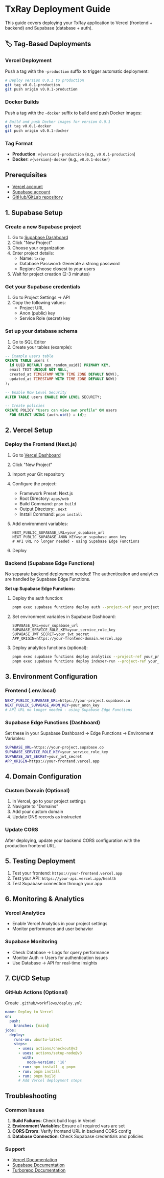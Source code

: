 # TxRay Deployment Guide

This guide covers deploying your TxRay application to Vercel (frontend + backend) and Supabase (database + auth).

## 🏷️ Tag-Based Deployments

### Vercel Deployment
Push a tag with the `-production` suffix to trigger automatic deployment:
```bash
# Deploy version 0.0.1 to production
git tag v0.0.1-production
git push origin v0.0.1-production
```

### Docker Builds
Push a tag with the `-docker` suffix to build and push Docker images:
```bash
# Build and push Docker images for version 0.0.1
git tag v0.0.1-docker
git push origin v0.0.1-docker
```

### Tag Format
- **Production**: `v{version}-production` (e.g., `v0.0.1-production`)
- **Docker**: `v{version}-docker` (e.g., `v0.0.1-docker`)

## Prerequisites

- [Vercel account](https://vercel.com)
- [Supabase account](https://supabase.com)
- [GitHub/GitLab repository](https://github.com)

## 1. Supabase Setup

### Create a new Supabase project

1. Go to [Supabase Dashboard](https://app.supabase.com)
2. Click "New Project"
3. Choose your organization
4. Enter project details:
   - Name: `txray`
   - Database Password: Generate a strong password
   - Region: Choose closest to your users
5. Wait for project creation (2-3 minutes)

### Get your Supabase credentials

1. Go to Project Settings → API
2. Copy the following values:
   - Project URL
   - Anon (public) key
   - Service Role (secret) key

### Set up your database schema

1. Go to SQL Editor
2. Create your tables (example):

```sql
-- Example users table
CREATE TABLE users (
  id UUID DEFAULT gen_random_uuid() PRIMARY KEY,
  email TEXT UNIQUE NOT NULL,
  created_at TIMESTAMP WITH TIME ZONE DEFAULT NOW(),
  updated_at TIMESTAMP WITH TIME ZONE DEFAULT NOW()
);

-- Enable Row Level Security
ALTER TABLE users ENABLE ROW LEVEL SECURITY;

-- Create policies
CREATE POLICY "Users can view own profile" ON users
  FOR SELECT USING (auth.uid() = id);
```

## 2. Vercel Setup

### Deploy the Frontend (Next.js)

1. Go to [Vercel Dashboard](https://vercel.com/dashboard)
2. Click "New Project"
3. Import your Git repository
4. Configure the project:
   - Framework Preset: Next.js
   - Root Directory: `apps/web`
   - Build Command: `pnpm build`
   - Output Directory: `.next`
   - Install Command: `pnpm install`

5. Add environment variables:
   ```
   NEXT_PUBLIC_SUPABASE_URL=your_supabase_url
   NEXT_PUBLIC_SUPABASE_ANON_KEY=your_supabase_anon_key
   # API URL no longer needed - using Supabase Edge Functions
   ```

6. Deploy

### Backend (Supabase Edge Functions)

No separate backend deployment needed! The authentication and analytics are handled by Supabase Edge Functions.

**Set up Supabase Edge Functions:**

1. Deploy the auth function:
   ```bash
   pnpm exec supabase functions deploy auth --project-ref your_project_ref
   ```

2. Set environment variables in Supabase Dashboard:
   ```
   SUPABASE_URL=your_supabase_url
   SUPABASE_SERVICE_ROLE_KEY=your_service_role_key
   SUPABASE_JWT_SECRET=your_jwt_secret
   APP_ORIGIN=https://your-frontend-domain.vercel.app
   ```

3. Deploy analytics functions (optional):
   ```bash
   pnpm exec supabase functions deploy analytics --project-ref your_project_ref
   pnpm exec supabase functions deploy indexer-run --project-ref your_project_ref
   ```

## 3. Environment Configuration

### Frontend (.env.local)

```bash
NEXT_PUBLIC_SUPABASE_URL=https://your-project.supabase.co
NEXT_PUBLIC_SUPABASE_ANON_KEY=your_anon_key
# API URL no longer needed - using Supabase Edge Functions
```

### Supabase Edge Functions (Dashboard)

Set these in your Supabase Dashboard → Edge Functions → Environment Variables:

```bash
SUPABASE_URL=https://your-project.supabase.co
SUPABASE_SERVICE_ROLE_KEY=your_service_role_key
SUPABASE_JWT_SECRET=your_jwt_secret
APP_ORIGIN=https://your-frontend.vercel.app
```

## 4. Domain Configuration

### Custom Domain (Optional)

1. In Vercel, go to your project settings
2. Navigate to "Domains"
3. Add your custom domain
4. Update DNS records as instructed

### Update CORS

After deploying, update your backend CORS configuration with the production frontend URL.

## 5. Testing Deployment

1. Test your frontend: `https://your-frontend.vercel.app`
2. Test your API: `https://your-api.vercel.app/health`
3. Test Supabase connection through your app

## 6. Monitoring & Analytics

### Vercel Analytics

- Enable Vercel Analytics in your project settings
- Monitor performance and user behavior

### Supabase Monitoring

- Check Database → Logs for query performance
- Monitor Auth → Users for authentication issues
- Use Database → API for real-time insights

## 7. CI/CD Setup

### GitHub Actions (Optional)

Create `.github/workflows/deploy.yml`:

```yaml
name: Deploy to Vercel
on:
  push:
    branches: [main]
jobs:
  deploy:
    runs-on: ubuntu-latest
    steps:
      - uses: actions/checkout@v3
      - uses: actions/setup-node@v3
        with:
          node-version: '18'
      - run: npm install -g pnpm
      - run: pnpm install
      - run: pnpm build
      # Add Vercel deployment steps
```

## Troubleshooting

### Common Issues

1. **Build Failures**: Check build logs in Vercel
2. **Environment Variables**: Ensure all required vars are set
3. **CORS Errors**: Verify frontend URL in backend CORS config
4. **Database Connection**: Check Supabase credentials and policies

### Support

- [Vercel Documentation](https://vercel.com/docs)
- [Supabase Documentation](https://supabase.com/docs)
- [Turborepo Documentation](https://turbo.build/repo/docs)
